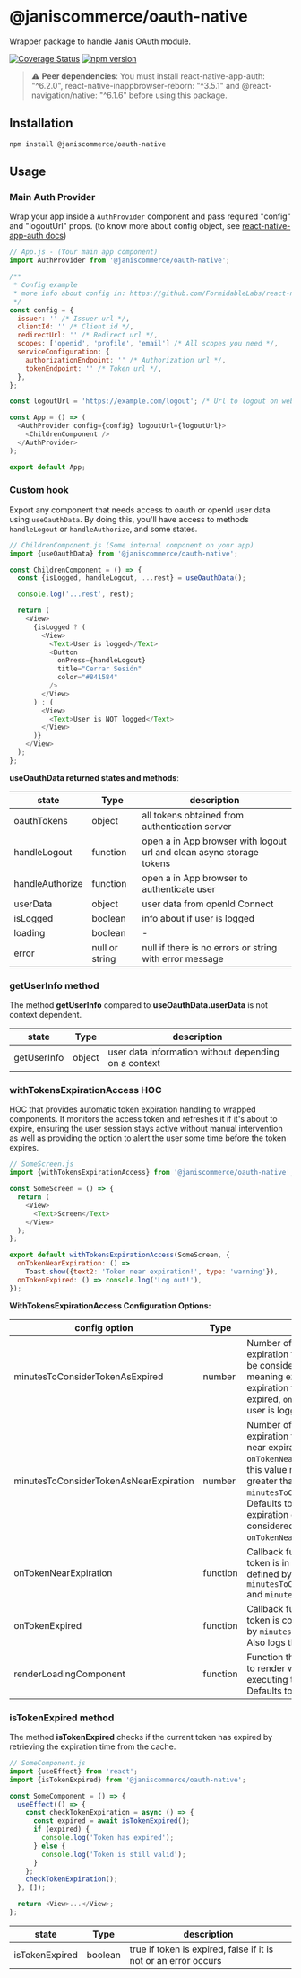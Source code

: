 # @janiscommerce/oauth-native

Wrapper package to handle Janis OAuth module.

[![Coverage Status](https://github.com/janis-commerce/oauth-native/actions/workflows/coverage-status.yml/badge.svg)](https://github.com/janis-commerce/oauth-native/actions/workflows/coverage-status.yml)
[![npm version](https://badge.fury.io/js/%40janiscommerce%2Foauth-native.svg)](https://badge.fury.io/js/%40janiscommerce%2Foauth-native)

> ⚠️ **Peer dependencies**: You must install react-native-app-auth: "^6.2.0", react-native-inappbrowser-reborn: "^3.5.1" and @react-navigation/native: "^6.1.6" before using this package.

## Installation

```
npm install @janiscommerce/oauth-native
```

## Usage

### Main Auth Provider

Wrap your app inside a `AuthProvider` component and pass required "config" and "logoutUrl" props. (to know more about config object, see [react-native-app-auth docs](https://www.npmjs.com/package/react-native-app-auth))

```js
// App.js - (Your main app component)
import AuthProvider from '@janiscommerce/oauth-native';

/**
 * Config example
 * more info about config in: https://github.com/FormidableLabs/react-native-app-auth
 */
const config = {
  issuer: '' /* Issuer url */,
  clientId: '' /* Client id */,
  redirectUrl: '' /* Redirect url */,
  scopes: ['openid', 'profile', 'email'] /* All scopes you need */,
  serviceConfiguration: {
    authorizationEndpoint: '' /* Authorization url */,
    tokenEndpoint: '' /* Token url */,
  },
};

const logoutUrl = 'https://example.com/logout'; /* Url to logout on webview */

const App = () => (
  <AuthProvider config={config} logoutUrl={logoutUrl}>
    <ChildrenComponent />
  </AuthProvider>
);

export default App;
```

### Custom hook

Export any component that needs access to oauth or openId user data using `useOauthData`. By doing this, you'll have access to methods `handleLogout` or `handleAuthorize`, and some states.

```js
// ChildrenComponent.js (Some internal component on your app)
import {useOauthData} from '@janiscommerce/oauth-native';

const ChildrenComponent = () => {
  const {isLogged, handleLogout, ...rest} = useOauthData();

  console.log('...rest', rest);

  return (
    <View>
      {isLogged ? (
        <View>
          <Text>User is logged</Text>
          <Button
            onPress={handleLogout}
            title="Cerrar Sesión"
            color="#841584"
          />
        </View>
      ) : (
        <View>
          <Text>User is NOT logged</Text>
        </View>
      )}
    </View>
  );
};
```

**useOauthData returned states and methods**:

| state           | Type           | description                                                          |
| --------------- | -------------- | -------------------------------------------------------------------- |
| oauthTokens     | object         | all tokens obtained from authentication server                       |
| handleLogout    | function       | open a in App browser with logout url and clean async storage tokens |
| handleAuthorize | function       | open a in App browser to authenticate user                           |
| userData        | object         | user data from openId Connect                                        |
| isLogged        | boolean        | info about if user is logged                                         |
| loading         | boolean        | -                                                                    |
| error           | null or string | null if there is no errors or string with error message              |

### getUserInfo method

The method **getUserInfo** compared to **useOauthData.userData** is not context dependent.

| state       | Type   | description                                          |
| ----------- | ------ | ---------------------------------------------------- |
| getUserInfo | object | user data information without depending on a context |

### withTokensExpirationAccess HOC

HOC that provides automatic token expiration handling to wrapped components. It monitors the access token and refreshes it if it's about to expire, ensuring the user session stays active without manual intervention as well as providing the option to alert the user some time before
the token expires.

```js
// SomeScreen.js
import {withTokensExpirationAccess} from '@janiscommerce/oauth-native';

const SomeScreen = () => {
  return (
    <View>
      <Text>Screen</Text>
    </View>
  );
};

export default withTokensExpirationAccess(SomeScreen, {
  onTokenNearExpiration: () =>
    Toast.show({text2: 'Token near expiration!', type: 'warning'}),
  onTokenExpired: () => console.log('Log out!'),
});
```

**WithTokensExpirationAccess Configuration Options:**

| config option                          | Type     | Description                                                                                                                                                                                                                                                                                                                                                             |
| -------------------------------------- | -------- | ----------------------------------------------------------------------------------------------------------------------------------------------------------------------------------------------------------------------------------------------------------------------------------------------------------------------------------------------------------------------- |
| minutesToConsiderTokenAsExpired        | number   | Number of minutes before the real expiration time at which the token should be considered expired. Defaults to 0, meaning expired at or after the exact expiration time. If the token is considered expired, `onTokenExpired` is called and the user is logged out.                                                                                                     |
| minutesToConsiderTokenAsNearExpiration | number   | Number of minutes before the real expiration time to consider the token as near expiration. For `onTokenNearExpiration` to be triggered, this value must be a number and strictly greater than `minutesToConsiderTokenAsExpired`. Defaults to null, disabling the near expiration check. If the token is considered near expiration, `onTokenNearExpiration` is called. |
| onTokenNearExpiration                  | function | Callback function triggered when the token is in the pre-expiration window (as defined by `minutesToConsiderTokenAsNearExpiration` and `minutesToConsiderTokenAsExpired`).                                                                                                                                                                                              |
| onTokenExpired                         | function | Callback function triggered when the token is considered expired (as defined by `minutesToConsiderTokenAsExpired`). Also logs the user out.                                                                                                                                                                                                                             |
| renderLoadingComponent                 | function | Function that returns a React component to render while the HOC is loading (when executing the onTokenExpired callback). Defaults to a function that returns null.                                                                                                                                                                                                      |

### isTokenExpired method

The method **isTokenExpired** checks if the current token has expired by retrieving the expiration time from the cache.

```js
// SomeComponent.js
import {useEffect} from 'react';
import {isTokenExpired} from '@janiscommerce/oauth-native';

const SomeComponent = () => {
  useEffect(() => {
    const checkTokenExpiration = async () => {
      const expired = await isTokenExpired();
      if (expired) {
        console.log('Token has expired');
      } else {
        console.log('Token is still valid');
      }
    };
    checkTokenExpiration();
  }, []);

  return <View>...</View>;
};
```

| state          | Type    | description                                                     |
| -------------- | ------- | --------------------------------------------------------------- |
| isTokenExpired | boolean | true if token is expired, false if it is not or an error occurs |
